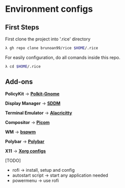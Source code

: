 # Environment configs

## **First Steps**

First clone the project into '.rice' directory

```sh
λ gh repo clone brunoan99/rice $HOME/.rice
```

For easily configuration, do all comands inside this repo.

```sh
λ cd $HOME/.rice
```

## Add-ons

**PolicyKit** -> **[Polkit-Gnome](./polkit/Readme.md)**

**Display Manager** -> **[SDDM](/sddm/Readme.md)**

**Terminal Emulator** -> **[Alacricitty](./alacritty/Readme.md)**

**Compositor** -> **[Picom](./picom/README.md)**

**WM** -> **[bspwm](./wm/bspwm/README.md)**

**Polybar** -> **[Polybar](./polybar/README.md)**

**X11** -> **[Xorg configs](./xorg/Readme.md)**

[TODO]
* rofi -> install, setup and config
* autostart script -> start any application needed
* powermenu -> use rofi

